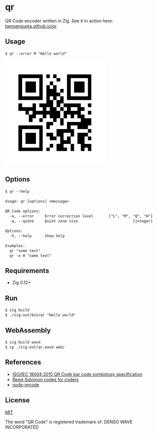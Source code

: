 # qr

QR Code encoder written in Zig. See it in action here: [bensengupta.github.io/qr](https://bensengupta.github.io/qr/)

## Usage

```
$ qr --error M "Hello world"
```

![QR Code](./demo.png)

## Options

```
$ qr --help

Usage: qr [options] <message>

QR Code options:
  -e, --error     Error correction level       ["L", "M", "Q", "H"]
  -q, --qzone     Quiet zone size                         [integer]

Options:
  -h, --help      Show help

Examples:
  qr "some text"
  qr -e H "some text"
```

## Requirements

- Zig 0.12+

## Run

```
$ zig build
$ ./zig-out/bin/qr "Hello world"
```

## WebAssembly

```
$ zig build wasm
$ cp ./zig-out/qr.wasm web/
```

## References

- [ISO/IEC 18004:2015 QR Code bar code symbology specification](https://www.iso.org/standard/62021.html)
- [Reed-Solomon codes for coders](https://en.wikiversity.org/wiki/Reed%E2%80%93Solomon_codes_for_coders)
- [node-qrcode](https://github.com/soldair/node-qrcode)

## License

[MIT](./LICENSE.md)

The word "QR Code" is registered trademark of:
DENSO WAVE INCORPORATED

